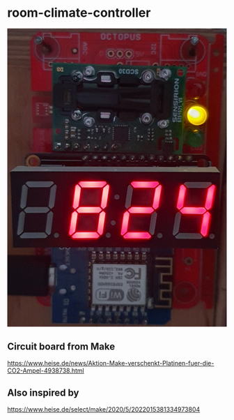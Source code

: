 # room-climate-controller
![alt text](https://github.com/schefels/room-climate-controller/blob/main/room-climate-controller.jpg?raw=true)

## Circuit board from Make
https://www.heise.de/news/Aktion-Make-verschenkt-Platinen-fuer-die-CO2-Ampel-4938738.html

## Also inspired by
https://www.heise.de/select/make/2020/5/2022015381334973804



